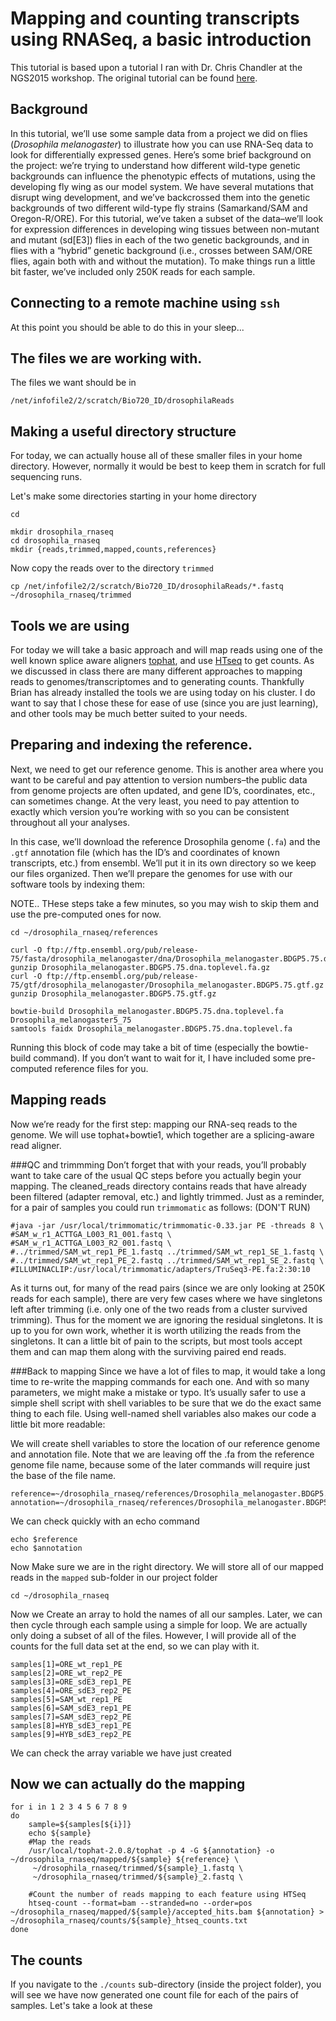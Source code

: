 # Mapping and counting transcripts using RNASeq, a basic introduction

This tutorial is based upon a tutorial I ran with Dr. Chris Chandler at the NGS2015 workshop. The original tutorial can be found [here](http://angus.readthedocs.org/en/2015/drosophila_rnaseq_counting_htseq.html).

## Background
In this tutorial, we’ll use some sample data from a project we did on flies (*Drosophila melanogaster*) to illustrate how you can use RNA-Seq data to look for differentially expressed genes. Here’s some brief background on the project: we’re trying to understand how different wild-type genetic backgrounds can influence the phenotypic effects of mutations, using the developing fly wing as our model system. We have several mutations that disrupt wing development, and we’ve backcrossed them into the genetic backgrounds of two different wild-type fly strains (Samarkand/SAM and Oregon-R/ORE). For this tutorial, we’ve taken a subset of the data–we’ll look for expression differences in developing wing tissues between non-mutant and mutant (sd[E3]) flies in each of the two genetic backgrounds, and in flies with a “hybrid” genetic background (i.e., crosses between SAM/ORE flies, again both with and without the mutation). To make things run a little bit faster, we’ve included only 250K reads for each sample.


## Connecting to a remote machine using `ssh`

At this point you should be able to do this in your sleep...

## The files we are working with.

The files we want should be in
```
/net/infofile2/2/scratch/Bio720_ID/drosophilaReads
 ```


## Making a useful directory structure

For today, we can actually house all of these smaller files in your home directory. However, normally it would be best to keep them in scratch for full sequencing runs.

Let's make some directories starting in your home directory

```
cd

mkdir drosophila_rnaseq
cd drosophila_rnaseq
mkdir {reads,trimmed,mapped,counts,references}
```

Now copy the reads over to the directory `trimmed`

```
cp /net/infofile2/2/scratch/Bio720_ID/drosophilaReads/*.fastq  ~/drosophila_rnaseq/trimmed
```

## Tools we are using
 For today we will take a basic approach and will map reads using one of the well known splice aware aligners [tophat](https://ccb.jhu.edu/software/tophat/index.shtml), and use [HTseq](http://www-huber.embl.de/HTSeq/doc/overview.html) to get counts. As we discussed in class there are many different approaches to mapping reads to genomes/transcriptomes and to generating counts. Thankfully Brian has already installed the tools we are using today on his cluster. I do want to say that I chose these for ease of use (since you are just learning), and other tools may be much better suited to your needs.

## Preparing and indexing the reference.
 Next, we need to get our reference genome. This is another area where you want to be careful and pay attention to version numbers–the public data from genome projects are often updated, and gene ID’s, coordinates, etc., can sometimes change. At the very least, you need to pay attention to exactly which version you’re working with so you can be consistent throughout all your analyses.

In this case, we’ll download the reference Drosophila genome (`.fa`) and the `.gtf` annotation file (which has the ID’s and coordinates of known transcripts, etc.) from ensembl. We’ll put it in its own directory so we keep our files organized. Then we’ll prepare the genomes for use with our software tools by indexing them:

NOTE.. THese steps take a few minutes, so you may wish to skip them and use the pre-computed ones for now.

```
cd ~/drosophila_rnaseq/references

curl -O ftp://ftp.ensembl.org/pub/release-75/fasta/drosophila_melanogaster/dna/Drosophila_melanogaster.BDGP5.75.dna.toplevel.fa.gz
gunzip Drosophila_melanogaster.BDGP5.75.dna.toplevel.fa.gz
curl -O ftp://ftp.ensembl.org/pub/release-75/gtf/drosophila_melanogaster/Drosophila_melanogaster.BDGP5.75.gtf.gz
gunzip Drosophila_melanogaster.BDGP5.75.gtf.gz

bowtie-build Drosophila_melanogaster.BDGP5.75.dna.toplevel.fa Drosophila_melanogaster5_75
samtools faidx Drosophila_melanogaster.BDGP5.75.dna.toplevel.fa
```

Running this block of code may take a bit of time (especially the bowtie-build command). If you don’t want to wait for it, I have included some pre-computed reference files for you.

## Mapping reads
Now we’re ready for the first step: mapping our RNA-seq reads to the genome. We will use tophat+bowtie1, which together are a splicing-aware read aligner.

###QC and trimmming
Don’t forget that with your reads, you’ll probably want to take care of the usual QC steps before you actually begin your mapping. The cleaned_reads directory contains reads that have already been filtered (adapter removal, etc.) and lightly trimmed. Just as a reminder, for a pair of samples you could run `trimmomatic` as follows: (DON'T RUN)
```
#java -jar /usr/local/trimmomatic/trimmomatic-0.33.jar PE -threads 8 \
#SAM_w_r1_ACTTGA_L003_R1_001.fastq \
#SAM_w_r1_ACTTGA_L003_R2_001.fastq \
#../trimmed/SAM_wt_rep1_PE_1.fastq ../trimmed/SAM_wt_rep1_SE_1.fastq \
#../trimmed/SAM_wt_rep1_PE_2.fastq ../trimmed/SAM_wt_rep1_SE_2.fastq \
#ILLUMINACLIP:/usr/local/trimmomatic/adapters/TruSeq3-PE.fa:2:30:10
```

As it turns out, for many of the read pairs (since we are only looking at 250K reads for each sample), there are very few cases where we have singletons left after trimming (i.e. only one of the two reads from a cluster survived trimming). Thus for the moment we are ignoring the residual singletons. It is up to you for own work, whether it is worth utilizing the reads from the singletons. It can a little bit of pain to the scripts, but most tools accept them and can map them along with the surviving paired end reads.

###Back to mapping
Since we have a lot of files to map, it would take a long time to re-write the mapping commands for each one. And with so many parameters, we might make a mistake or typo. It’s usually safer to use a simple shell script with shell variables to be sure that we do the exact same thing to each file. Using well-named shell variables also makes our code a little bit more readable:


We will create shell variables to store the location of our reference genome and annotation file. Note that we are leaving off the .fa from the reference genome file name, because some of the later commands will require just the base of the file name.

```
reference=~/drosophila_rnaseq/references/Drosophila_melanogaster.BDGP5.75.dna.toplevel
annotation=~/drosophila_rnaseq/references/Drosophila_melanogaster.BDGP5.75.gtf
```

We can check quickly with an echo command
```
echo $reference
echo $annotation
```

Now Make sure we are in the right directory. We will store all of our mapped reads in the `mapped` sub-folder in our project folder

```
cd ~/drosophila_rnaseq
```

Now we Create an array to hold the names of all our samples. Later, we can then cycle through each sample using a simple for loop. We are actually only doing a subset of all of the files. However, I will provide all of the counts for the full data set at the end, so we can play with it.

```
samples[1]=ORE_wt_rep1_PE
samples[2]=ORE_wt_rep2_PE
samples[3]=ORE_sdE3_rep1_PE
samples[4]=ORE_sdE3_rep2_PE
samples[5]=SAM_wt_rep1_PE
samples[6]=SAM_sdE3_rep1_PE
samples[7]=SAM_sdE3_rep2_PE
samples[8]=HYB_sdE3_rep1_PE
samples[9]=HYB_sdE3_rep2_PE
```

We can check the array variable we have just created

## Now we can actually do the mapping

```
for i in 1 2 3 4 5 6 7 8 9
do
    sample=${samples[${i}]}
    echo ${sample}
    #Map the reads
    /usr/local/tophat-2.0.8/tophat -p 4 -G ${annotation} -o ~/drosophila_rnaseq/mapped/${sample} ${reference} \
     ~/drosophila_rnaseq/trimmed/${sample}_1.fastq \
     ~/drosophila_rnaseq/trimmed/${sample}_2.fastq \

    #Count the number of reads mapping to each feature using HTSeq
    htseq-count --format=bam --stranded=no --order=pos ~/drosophila_rnaseq/mapped/${sample}/accepted_hits.bam ${annotation} > ~/drosophila_rnaseq/counts/${sample}_htseq_counts.txt
done
```

## The counts
If you navigate to the `./counts` sub-directory (inside the project folder), you will see we have now generated one count file for each of the pairs of samples. Let's take a look at these
